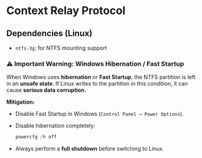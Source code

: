 # Context Relay Protocol

## Dependencies (Linux)

- `ntfs-3g`: for NTFS mounting support


### ⚠️ Important Warning: Windows Hibernation / Fast Startup

When Windows uses **hibernation** or **Fast Startup**, the NTFS partition is left in an **unsafe state**.
If Linux writes to the partition in this condition, it can cause **serious data corruption**.

**Mitigation:**

* Disable Fast Startup in Windows (`Control Panel → Power Options`).
* Disable hibernation completely:

  ```powershell
  powercfg /h off
  ```
* Always perform a **full shutdown** before switching to Linux.
